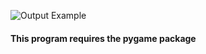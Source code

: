 ![Output Example](https://i.ibb.co/ZGX104t/output.gif "Output Example")
<br>

#### This program requires the pygame package